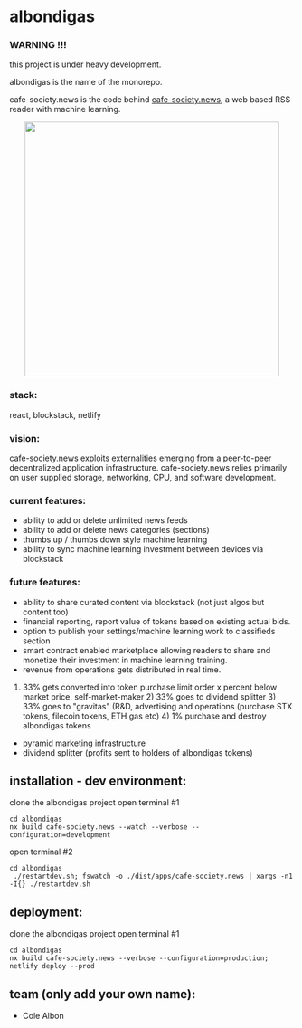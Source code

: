 # albondigas

### WARNING !!!
this project is under heavy development.  

albondigas is the name of the monorepo. 

cafe-society.news is the code behind [cafe-society.news](https://cafe-society.news), a web based RSS reader with machine learning.

<p style="text-align: center;"><img src="https://cafe-society.news/screenshot.png" width="450"></p>

### stack:
react, blockstack, netlify

### vision:  
cafe-society.news exploits externalities emerging from a peer-to-peer decentralized application infrastructure.  cafe-society.news relies primarily on user supplied storage, networking, CPU, and software development.

### current features:  
- ability to add or delete unlimited news feeds
- ability to add or delete news categories (sections)
- thumbs up / thumbs down style machine learning
- ability to sync machine learning investment between devices via blockstack

### future features:
- ability to share curated content via blockstack (not just algos but content too)
- financial reporting, report value of tokens based on existing actual bids.
- option to publish your settings/machine learning work to classifieds section
- smart contract enabled marketplace allowing readers to share and monetize their investment in machine learning training.
- revenue from operations gets distributed in real time.
 1) 33% gets converted into token purchase limit order x percent below market price. self-market-maker 2) 33% goes to dividend splitter  3) 33% goes to "gravitas" (R&D, advertising and operations (purchase STX tokens, filecoin tokens, ETH gas etc)  4) 1% purchase and destroy albondigas tokens

- pyramid marketing infrastructure
- dividend splitter (profits sent to holders of albondigas tokens)

## installation - dev environment:
clone the albondigas project
open terminal #1
~~~~
cd albondigas
nx build cafe-society.news --watch --verbose --configuration=development
~~~~
open terminal #2
~~~~
cd albondigas
 ./restartdev.sh; fswatch -o ./dist/apps/cafe-society.news | xargs -n1 -I{} ./restartdev.sh
~~~~

## deployment:
clone the albondigas project
open terminal #1
~~~~
cd albondigas
nx build cafe-society.news --verbose --configuration=production; netlify deploy --prod
~~~~

## team (only add your own name):
- Cole Albon